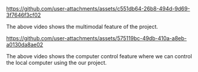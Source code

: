 

https://github.com/user-attachments/assets/c551db64-26b8-494d-9d69-3f7646f3cf02


The above video shows the multimodal feature of the project.


https://github.com/user-attachments/assets/575119bc-49db-410a-a8eb-a0130da8ae02


The above video shows the computer control feature where we can control the local computer using the our project.
